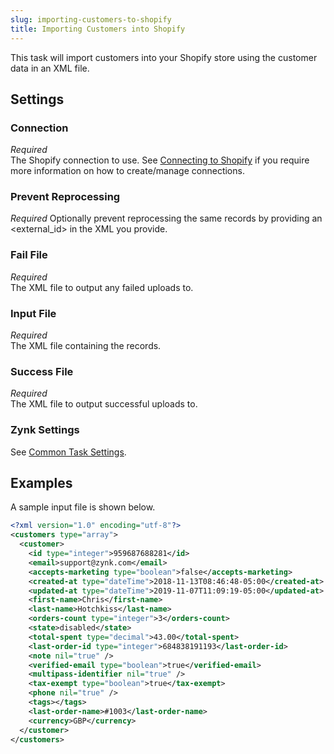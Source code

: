 ```yaml
---
slug: importing-customers-to-shopify
title: Importing Customers into Shopify
---
```

This task will import customers into your Shopify store using the customer data in an XML file.

## Settings
### Connection
_Required_  
The Shopify connection to use. See [Connecting to Shopify](connecting-to-shopify) if you require more information on how to create/manage connections.

### Prevent Reprocessing
_Required_
Optionally prevent reprocessing the same records by providing an <external_id> in the XML you provide.

### Fail File
_Required_  
The XML file to output any failed uploads to.

### Input File
_Required_  
The XML file containing the records. 

### Success File
_Required_  
The XML file to output successful uploads to. 

### Zynk Settings
See [Common Task Settings](common-task-settings).

## Examples
A sample input file is shown below.
```xml
<?xml version="1.0" encoding="utf-8"?>
<customers type="array">
  <customer>
    <id type="integer">959687688281</id>
    <email>support@zynk.com</email>
    <accepts-marketing type="boolean">false</accepts-marketing>
    <created-at type="dateTime">2018-11-13T08:46:48-05:00</created-at>
    <updated-at type="dateTime">2019-11-07T11:09:19-05:00</updated-at>
    <first-name>Chris</first-name>
    <last-name>Hotchkiss</last-name>
    <orders-count type="integer">3</orders-count>
    <state>disabled</state>
    <total-spent type="decimal">43.00</total-spent>
    <last-order-id type="integer">684838191193</last-order-id>
    <note nil="true" />
    <verified-email type="boolean">true</verified-email>
    <multipass-identifier nil="true" />
    <tax-exempt type="boolean">true</tax-exempt>
    <phone nil="true" />
    <tags></tags>
    <last-order-name>#1003</last-order-name>
    <currency>GBP</currency>
  </customer>
</customers>
```
